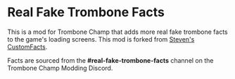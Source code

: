 # Real Fake Trombone Facts
This is a mod for Trombone Champ that adds more real fake trombone facts to the game's loading screens. This mod is forked from [Steven's CustomFacts](https://github.com/DeadlyKitten/CustomFacts).

Facts are sourced from the **#real-fake-trombone-facts** channel on the Trombone Champ Modding Discord.